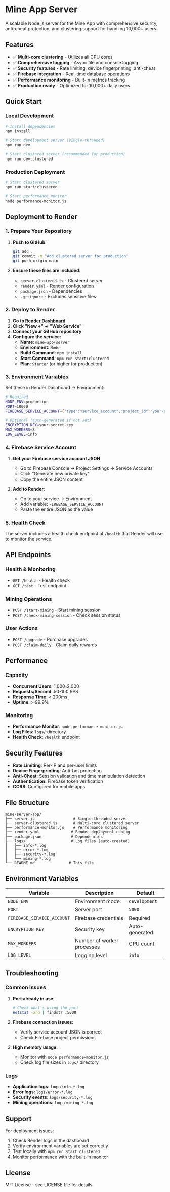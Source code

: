 # Mine App Server

A scalable Node.js server for the Mine App with comprehensive security, anti-cheat protection, and clustering support for handling 10,000+ users.

## Features

- ✅ **Multi-core clustering** - Utilizes all CPU cores
- ✅ **Comprehensive logging** - Async file and console logging
- ✅ **Security features** - Rate limiting, device fingerprinting, anti-cheat
- ✅ **Firebase integration** - Real-time database operations
- ✅ **Performance monitoring** - Built-in metrics tracking
- ✅ **Production ready** - Optimized for 10,000+ daily users

## Quick Start

### Local Development

```bash
# Install dependencies
npm install

# Start development server (single-threaded)
npm run dev

# Start clustered server (recommended for production)
npm run dev:clustered
```

### Production Deployment

```bash
# Start clustered server
npm run start:clustered

# Start performance monitor
node performance-monitor.js
```

## Deployment to Render

### 1. Prepare Your Repository

1. **Push to GitHub**:
   ```bash
   git add .
   git commit -m "Add clustered server for production"
   git push origin main
   ```

2. **Ensure these files are included**:
   - `server-clustered.js` - Clustered server
   - `render.yaml` - Render configuration
   - `package.json` - Dependencies
   - `.gitignore` - Excludes sensitive files

### 2. Deploy to Render

1. **Go to [Render Dashboard](https://dashboard.render.com/)**
2. **Click "New +" → "Web Service"**
3. **Connect your GitHub repository**
4. **Configure the service**:
   - **Name**: `mine-app-server`
   - **Environment**: `Node`
   - **Build Command**: `npm install`
   - **Start Command**: `npm run start:clustered`
   - **Plan**: `Starter` (or higher for production)

### 3. Environment Variables

Set these in Render Dashboard → Environment:

```bash
# Required
NODE_ENV=production
PORT=10000
FIREBASE_SERVICE_ACCOUNT={"type":"service_account","project_id":"your-project-id",...}

# Optional (auto-generated if not set)
ENCRYPTION_KEY=your-secret-key
MAX_WORKERS=8
LOG_LEVEL=info
```

### 4. Firebase Service Account

1. **Get your Firebase service account JSON**:
   - Go to Firebase Console → Project Settings → Service Accounts
   - Click "Generate new private key"
   - Copy the entire JSON content

2. **Add to Render**:
   - Go to your service → Environment
   - Add variable: `FIREBASE_SERVICE_ACCOUNT`
   - Paste the entire JSON as the value

### 5. Health Check

The server includes a health check endpoint at `/health` that Render will use to monitor the service.

## API Endpoints

### Health & Monitoring
- `GET /health` - Health check
- `GET /test` - Test endpoint

### Mining Operations
- `POST /start-mining` - Start mining session
- `POST /check-mining-session` - Check session status

### User Actions
- `POST /upgrade` - Purchase upgrades
- `POST /claim-daily` - Claim daily rewards

## Performance

### Capacity
- **Concurrent Users**: 1,000-2,000
- **Requests/Second**: 50-100 RPS
- **Response Time**: < 200ms
- **Uptime**: > 99.9%

### Monitoring
- **Performance Monitor**: `node performance-monitor.js`
- **Log Files**: `logs/` directory
- **Health Check**: `/health` endpoint

## Security Features

- **Rate Limiting**: Per-IP and per-user limits
- **Device Fingerprinting**: Anti-bot protection
- **Anti-Cheat**: Session validation and time manipulation detection
- **Authentication**: Firebase token verification
- **CORS**: Configured for mobile apps

## File Structure

```
mine-server-app/
├── server.js                 # Single-threaded server
├── server-clustered.js       # Multi-core clustered server
├── performance-monitor.js    # Performance monitoring
├── render.yaml              # Render deployment config
├── package.json             # Dependencies
├── logs/                    # Log files (auto-created)
│   ├── info-*.log
│   ├── error-*.log
│   ├── security-*.log
│   └── mining-*.log
└── README.md               # This file
```

## Environment Variables

| Variable | Description | Default |
|----------|-------------|---------|
| `NODE_ENV` | Environment mode | `development` |
| `PORT` | Server port | `5000` |
| `FIREBASE_SERVICE_ACCOUNT` | Firebase credentials | Required |
| `ENCRYPTION_KEY` | Security key | Auto-generated |
| `MAX_WORKERS` | Number of worker processes | CPU count |
| `LOG_LEVEL` | Logging level | `info` |

## Troubleshooting

### Common Issues

1. **Port already in use**:
   ```bash
   # Check what's using the port
   netstat -ano | findstr :5000
   ```

2. **Firebase connection issues**:
   - Verify service account JSON is correct
   - Check Firebase project permissions

3. **High memory usage**:
   - Monitor with `node performance-monitor.js`
   - Check log file sizes in `logs/` directory

### Logs

- **Application logs**: `logs/info-*.log`
- **Error logs**: `logs/error-*.log`
- **Security events**: `logs/security-*.log`
- **Mining operations**: `logs/mining-*.log`

## Support

For deployment issues:
1. Check Render logs in the dashboard
2. Verify environment variables are set correctly
3. Test locally with `npm run start:clustered`
4. Monitor performance with the built-in monitor

## License

MIT License - see LICENSE file for details. 